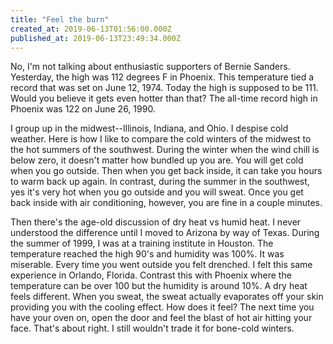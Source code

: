 ```yaml
---
title: "Feel the burn"
created_at: 2019-06-13T01:56:00.000Z
published_at: 2019-06-13T23:49:34.000Z
---
```

No, I'm not talking about enthusiastic supporters of Bernie Sanders. Yesterday, the high was 112 degrees F in Phoenix. This temperature tied a record that was set on June 12, 1974. Today the high is supposed to be 111. Would you believe it gets even hotter than that? The all-time record high in Phoenix was 122 on June 26, 1990.

I group up in the midwest--Illinois, Indiana, and Ohio. I despise cold weather. Here is how I like to compare the cold winters of the midwest to the hot summers of the southwest. During the winter when the wind chill is below zero, it doesn't matter how bundled up you are. You will get cold when you go outside. Then when you get back inside, it can take you hours to warm back up again. In contrast, during the summer in the southwest, yes it's very hot when you go outside and you will sweat. Once you get back inside with air conditioning, however, you are fine in a couple minutes.

Then there's the age-old discussion of dry heat vs humid heat. I never understood the difference until I moved to Arizona by way of Texas. During the summer of 1999, I was at a training institute in Houston. The temperature reached the high 90's and humidity was 100%. It was miserable. Every time you went outside you felt drenched. I felt this same experience in Orlando, Florida. Contrast this with Phoenix where the temperature can be over 100 but the humidity is around 10%. A dry heat feels different. When you sweat, the sweat actually evaporates off your skin providing you with the cooling effect. How does it feel? The next time you have your oven on, open the door and feel the blast of hot air hitting your face. That's about right. I still wouldn't trade it for bone-cold winters.
